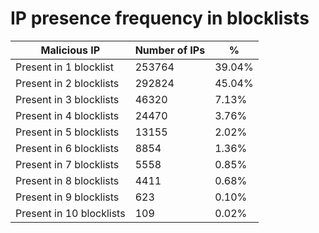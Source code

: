 # IP presence frequency in blocklists
| Malicious IP | Number of IPs | % |
|----|----|----|
| Present in 1 blocklist | 253764 | 39.04% |
| Present in 2 blocklists | 292824 | 45.04% |
| Present in 3 blocklists | 46320 | 7.13% |
| Present in 4 blocklists | 24470 | 3.76% |
| Present in 5 blocklists | 13155 | 2.02% |
| Present in 6 blocklists | 8854 | 1.36% |
| Present in 7 blocklists | 5558 | 0.85% |
| Present in 8 blocklists | 4411 | 0.68% |
| Present in 9 blocklists | 623 | 0.10% |
| Present in 10 blocklists | 109 | 0.02% |
